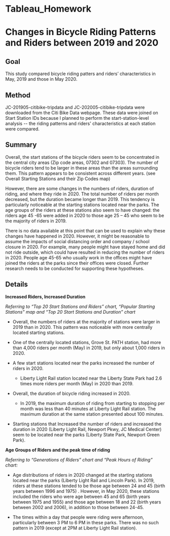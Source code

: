 # Tableau_Homework

# Changes in Bicycle Riding Patterns and Riders between 2019 and 2020

## Goal
This study compared bicycle riding patters and riders’ characteristics in May, 2019 and those in May 2020.

## Method
JC-201905-citibike-tripdata and JC-202005-citibike-tripdata were downloaded from  the Citi Bike Data webpage. These data were joined on Start Station IDs because I planned to perform  the start-station-level analysis -- the riding patterns and riders' characteristics at each station were compared. 

## Summary 

Overall, the start stations of the bicycle riders seem to be concentrated in the central city areas (Zip code areas, 07302 and 07303). The number of bicycle riders tend to be larger in these areas than the areas surrounding them. This pattern appears to be consistent across different years. (see Overall Starting Stations and their Zip Codes map)

However, there are some changes in the numbers of riders, duration of riding, and where they ride in 2020. The total number of riders per month decreased, but the duration became longer than 2019. This tendency is particularly noticeable at the starting stations located near the parks. The age groups of the riders at these stations also seem to have changed: the riders age 45 -65 were added in 2020 to those age 25 – 45 who seem to be the majority of riders in 2019.

There is no data available at this point that can be used to explain why these changes have happened in 2020. However, it might be reasonable to assume the impacts of social distancing order and company / school closure in 2020. For example, many people might have stayed home and did not ride outside, which could have resulted in reducing the number of riders in 2020. People age 45-65 who usually work in the offices might have joined the riders at the parks since their offices were closed. Further research needs to be conducted for supporting these hypotheses.

## Details

**Increased Riders, Increased Duration**

*Referring to “Top 20 Start Stations and Riders” chart, “Popular Starting Stations” map and “Top 20 Start Stations and Duration” chart*

* Overall, the numbers of riders at the majority of stations were larger in 2019 than in 2020. This pattern was noticeable with more centrally located starting stations.

* One of the centrally located stations, Grove St. PATH station, had more than 4,000 riders per month (May) in 2019, but only about 1,000 riders in 2020.

* A few start stations located near the parks increased the number of riders in 2020.

  * Liberty Light Rail station located near the Liberty State Park had 2.6 times more riders per month (May) in 2020 than 2019.

* Overall, the duration of bicycle riding increased in 2020.

  * In 2019, the maximum duration of riding from starting to stopping per month was less than 40 minutes at Liberty Light Rail station. The maximum duration at the same station presented about 100 minutes. 

* Starting stations that Increased the number of riders and increased the duration in 2020 (Liberty Light Rail, Newport Pkwy, JC Medical Center) seem to be located near the parks (Liberty State Park, Newport Green Park). 

**Age Groups of Riders and the peak time of riding**

*Referring to “Generations of Riders” chart and “Peak Hours of Riding” chart:*

* Age distributions of riders in 2020 changed at the starting stations located near the parks (Liberty Light Rail and Lincoln Park). In 2019, riders at these stations tended to be those age between 24 and 45 (birth years between 1996 and 1975) . However, in May 2020, these stations included the riders who were age between 45 and 65 (birth years between 1975 and 1955) and those age between 18 and 22 (birth years between 2002 and 2006), in addition to those between 24-45.

* The times within a day that people were riding were afternoon, particularly between 3 PM to 6 PM in these parks. There was no such pattern in 2019 (except at 2PM at Liberty Light Rail station).
